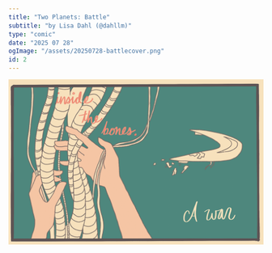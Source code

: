 ```yaml
---
title: "Two Planets: Battle"
subtitle: "by Lisa Dahl (@dahllm)"
type: "comic"
date: "2025 07 28"
ogImage: "/assets/20250728-battlecover.png"
id: 2
---
```


![Panel2](../../../images/20250728-battletwoplanetsriso/20250728-battlepg04.png)

